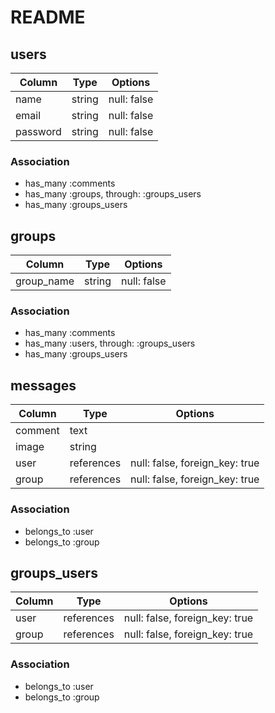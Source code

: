 # README

## users
|Column|Type|Options|
|------|----|-------|
|name|string|null: false|
|email|string|null: false|uniquw: true|
|password|string|null: false|

### Association
* has_many :comments
* has_many :groups, through: :groups_users
* has_many :groups_users

## groups
|Column|Type|Options|
|------|----|-------|
|group_name|string|null: false|

### Association
* has_many :comments
* has_many :users, through: :groups_users
* has_many :groups_users

## messages
|Column|Type|Options|
|------|----|-------|
|comment|text|
|image|string|
|user|references|null: false, foreign_key: true|
|group|references|null: false, foreign_key: true|

### Association
* belongs_to :user
* belongs_to :group

## groups_users
|Column|Type|Options|
|------|----|-------|
|user|references|null: false, foreign_key: true|
|group|references|null: false, foreign_key: true|

### Association
* belongs_to :user
* belongs_to :group